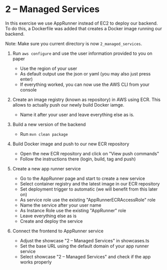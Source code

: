 # 2 – Managed Services

In this exercise we use AppRunner instead of EC2 to deploy our backend. To do this, a Dockerfile was added that creates a Docker image running our backend.

Note: Make sure you current directory is now `2_managed_services`.

1. Run `aws configure` and use the user information provided to you on paper

    - Use the region of your user
    - As default output use the json or yaml (you may also just press enter)
    - If everything worked, you can now use the AWS CLI from your console

2. Create an image registry (known as repository) in AWS using ECR. This allows to actually push our newly build Docker iamge.

    - Name it after your user and leave everything else as is.

3. Build a new version of the backend

    - Run `mvn clean package`

4. Build Docker image and push to our new ECR repository

    - Open the new ECR repository and click on "View push commands"
    - Follow the instructions there (login, build, tag and push)

5. Create a new app runner service

    - Go to the AppRunner page and start to create a new service
    - Select container registry and the latest image in our ECR repository
    - Set deployment trigger to automatic (we will benefit from this later on)
    - As service role use the existing "AppRunnerECRAccessRole" role
    - Name the service after your user name
    - As Instance Role use the existing "AppRunner" role
    - Leave everything else as is
    - Create and deploy the service

6. Connect the frontend to AppRunner service

    - Adjust the showcase "2 – Managed Services" in showcases.ts
    - Set the base URL using the default domain of your app runner service
    - Select showcase "2 – Managed Services" and check if the app works properly
